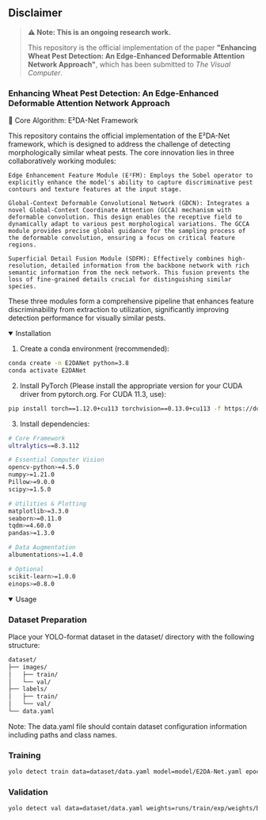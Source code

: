 ## Disclaimer

> **⚠️ Note: This is an ongoing research work.**
>
> This repository is the official implementation of the paper **"Enhancing Wheat Pest Detection: An Edge-Enhanced Deformable Attention Network Approach"**, which has been submitted to *The Visual Computer*.
### Enhancing Wheat Pest Detection: An Edge-Enhanced Deformable Attention Network Approach
🧠 Core Algorithm: E²DA-Net Framework

This repository contains the official implementation of the E²DA-Net framework, which is designed to address the challenge of detecting morphologically similar wheat pests. The core innovation lies in three collaboratively working modules:

    Edge Enhancement Feature Module (E²FM): Employs the Sobel operator to explicitly enhance the model's ability to capture discriminative pest contours and texture features at the input stage.

    Global-Context Deformable Convolutional Network (GDCN): Integrates a novel Global-Context Coordinate Attention (GCCA) mechanism with deformable convolution. This design enables the receptive field to dynamically adapt to various pest morphological variations. The GCCA module provides precise global guidance for the sampling process of the deformable convolution, ensuring a focus on critical feature regions.

    Superficial Detail Fusion Module (SDFM): Effectively combines high-resolution, detailed information from the backbone network with rich semantic information from the neck network. This fusion prevents the loss of fine-grained details crucial for distinguishing similar species.

These three modules form a comprehensive pipeline that enhances feature discriminability from extraction to utilization, significantly improving detection performance for visually similar pests.



<details open>
<summary>Installation</summary>

1. Create a conda environment (recommended):
```bash
conda create -n E2DANet python=3.8
conda activate E2DANet
```
2. Install PyTorch (Please install the appropriate version for your CUDA driver from pytorch.org. For CUDA 11.3, use):
```bash
pip install torch==1.12.0+cu113 torchvision==0.13.0+cu113 -f https://download.pytorch.org/whl/torch_stable.html
```
3. Install dependencies:
```bash
# Core Framework
ultralytics==8.3.112

# Essential Computer Vision
opencv-python>=4.5.0
numpy>=1.21.0
Pillow>=9.0.0
scipy>=1.5.0

# Utilities & Plotting
matplotlib>=3.3.0
seaborn>=0.11.0
tqdm>=4.60.0
pandas>=1.3.0

# Data Augmentation
albumentations>=1.4.0

# Optional
scikit-learn>=1.0.0
einops>=0.8.0
```


</details>

<details open>
<summary>Usage</summary>


### Dataset Preparation

Place your YOLO-format dataset in the dataset/ directory with the following structure:
```bash
dataset/
├── images/
│   ├── train/
│   └── val/
├── labels/
│   ├── train/
│   └── val/
└── data.yaml
```
Note: The data.yaml file should contain dataset configuration information including paths and class names.

### Training
```bash
yolo detect train data=dataset/data.yaml model=model/E2DA-Net.yaml epochs=300 imgsz=640
```

### Validation
```bash
yolo detect val data=dataset/data.yaml weights=runs/train/exp/weights/best.pt
```




